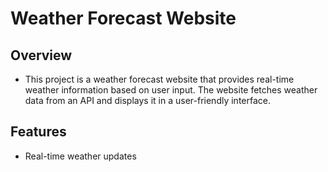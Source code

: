 # Weather Forecast Website
## Overview
- This project is a weather forecast website that provides real-time weather information based on user input. The website fetches weather data from an API and displays it in a user-friendly interface.

## Features
- Real-time weather updates
